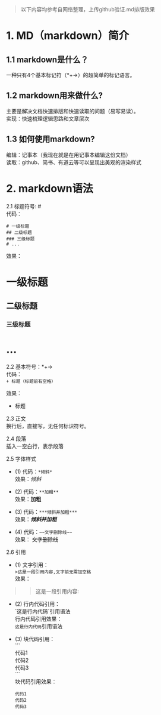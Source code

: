 >
>以下内容均参考自网络整理，上传github验证.md排版效果
>


# 1. MD（markdown）简介
## 1.1 markdown是什么？
一种只有4个基本标记符（*+->）的超简单的标记语言。

## 1.2 markdown用来做什么?
主要是解决文档快速排版和快速读取的问题（易写易读）。  
实现：快速梳理逻辑思路和文章层次

## 1.3 如何使用markdown?
编辑：记事本（我现在就是在用记事本编辑这份文档）  
读取：github、简书、有道云等可以呈现出美观的渲染样式

# 2. markdown语法
2.1 标题符号: \#  
代码：  
```
# 一级标题
## 二级标题
### 三级标题
# ...
```

效果：  
# 一级标题
## 二级标题
### 三级标题
# ...

2.2 基本符号：\*\+\-\>  
代码：  
`+ 标题（标题前有空格）`

效果：  
+ 标题

2.3 正文  
	换行后，直接写，无任何标识符号。

2.4 段落  
	插入一空白行，表示段落

2.5 字体样式  
- (1) 代码：`*倾斜*`  
   效果：*倾斜*


- (2) 代码：`**加粗**`  
   效果：**加粗**


- (3) 代码：`***倾斜并加粗***`  
   效果：***倾斜并加粗***

- (4) 代码：`~~文字删除线~~`  
   效果： ~~文字删除线~~

2.6 引用  
- (1) 文字引用：  
``>这是一段引用内容,文字前无需加空格``  
效果：
>> 这是一段引用内容: 


- (2) 行内代码引用：  
\`这是行内代码\`引用语法  
行内代码引用效果：   
`这是行内代码`引用语法

- (3) 块代码引用：  
\`\`\`  
代码1      
代码2    
代码3    
\`\`\`      
块代码引用效果：

	```
	代码1  
	代码2  
	代码3  
	```





